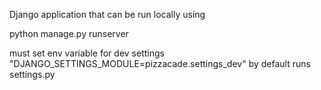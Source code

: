 Django application that can be run locally using

python manage.py runserver

must set env variable for dev settings "DJANGO_SETTINGS_MODULE=pizzacade.settings_dev"
by default runs settings.py
